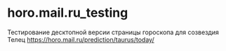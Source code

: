 # horo.mail.ru_testing
Тестирование десктопной версии страницы гороскопа для созвездия Телец https://horo.mail.ru/prediction/taurus/today/
